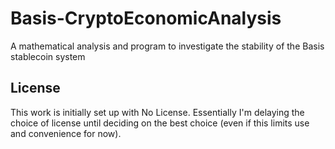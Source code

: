 # Basis-CryptoEconomicAnalysis
A mathematical analysis and program to investigate the stability of the Basis stablecoin system


## License
This work is initially set up with No License. Essentially I'm delaying the choice of license until deciding on the best choice (even if this limits use and convenience for now).

